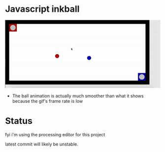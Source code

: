 # Javascript inkball

![](inkball_gif2.gif)

- The ball animation is actually much smoother than what it shows because the gif's frame rate is low

# Status

fyi i'm using the processing editor for this project

latest commit will likely be unstable.



